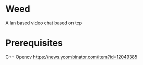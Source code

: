# Weed
A lan based video chat based on tcp

# Prerequisites
C++
Opencv
https://news.ycombinator.com/item?id=12049385
